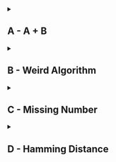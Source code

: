 <details>
<summary><h2>A - A + B</h2></summary>

Dado dos enteros \(A\) y \(B\), imprime la suma de ambos.

**Entrada:**

- Dos enteros \(A\) y \(B\) separados por un espacio.
- Restricciones: \(0 <= A, B <= 10^9\).

**Salida:**

- Un solo entero que representa la suma de \(A + B\).

**Ejemplos:**

```plaintext
Entrada:
1234 5678

Salida:
6912
```

```plaintext
Entrada:
1000000000 1000000000

Salida:
2000000000
```

</details>
<details>
<summary><h2>B - Weird Algorithm</h2></summary>

Dado un entero positivo \(n\), el algoritmo sigue las siguientes reglas:

- Si \(n\) es par, se divide entre 2.
- Si \(n\) es impar, se multiplica por 3 y se suma 1.

El proceso se repite hasta que \(n\) sea igual a 1.  
Tu tarea es simular y mostrar la secuencia completa.

**Entrada:**

- Un único entero \(n\).
- Restricciones: \(1 \leq n \leq 10^{6}\).

**Salida:**

- Una línea que contiene todos los valores de \(n\) durante la ejecución del algoritmo, separados por espacios.

  **Ejemplos:**

```plaintext
Entrada:
3

Salida:
3 10 5 16 8 4 2 1
```

```
Entrada:
6

Salida:
6 3 10 5 16 8 4 2 1s
```

</details>
<details>
<summary><h2>C - Missing Number</h2></summary>

You are given all numbers between \(1, 2, ..., n\) except one. Your task is to find the missing number.

**Input:**

- The first input line contains an integer \(n\).
- The second line contains \(n-1\) numbers. Each number is distinct and between \(1\) and \(n\) (inclusive).

**Constraints**: \(2 <= n <= 2\*10^5\).

**Output:**

- Print the missing number.

**Examples:**

```plaintext
Input:
5
2 3 1 5

Output:
4
```

</details>
<details>
<summary><h2>D - Hamming Distance</h2></summary>

You are given a positive integer N and two strings S and T, each of length N and consisting of lowercase English letters.

Find the Hamming distance between S and T. That is, find the number of integers i such that the 1<=i<=N and the i-th character of S is different from the i-th character of T.

**Constraints**

- 1 <= N <= 100
- N is an integer
- Each of S and T is a of legth N consisting of lowercase English letters.

**Input:**  
The input is given from Standard Input in the following format:

- N
- S
- T

**Output:**

- Print the Hamming distance.

**Examples:**

```plaintext 1
Input:
6
abcarc
agcahc

Output:
2
```

```plaintext 2
Input:
7
atcoder
contest

Output:
7
```

```plaintext 3
Input:
8
chokudai
chokudai

Output:
0
```

```plaintext 4
Input:
10
vexknuampx
vzxikuamlx

Output:
4
```

</details>
